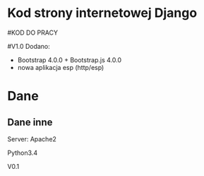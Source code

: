# Kod strony internetowej Django

#KOD DO PRACY


#V1.0
Dodano:
* Bootstrap 4.0.0 + Bootstrap.js 4.0.0
* nowa aplikacja esp (http/esp)



# Dane
## Dane inne
Server: Apache2 

Python3.4

V0.1
